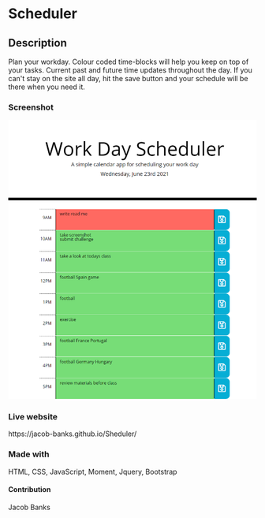 <h1>Scheduler</h1>
 
<h2>Description</h2>
 
<p> Plan your workday. Colour coded time-blocks will help you keep on top of your tasks. Current past and future time updates throughout the day. If you can't stay on the site all day, hit the save button and your schedule will be there when you need it.   </p>
 
<h3>Screenshot</h3>

![screenshot](/assets/screenshot.png)

<h3>Live website </h3>
https://jacob-banks.github.io/Sheduler/

<h3>Made with</h3>
<p>HTML, CSS, JavaScript, Moment, Jquery, Bootstrap </p>
 
<h4>Contribution</h4>
Jacob Banks
